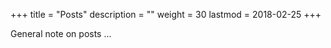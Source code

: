 +++
title = "Posts"
description = ""
weight = 30
lastmod = 2018-02-25
+++

General note on posts ...
